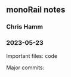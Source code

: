 ## monoRail notes

### Chris Hamm
### 2023-05-23


Important files:
<kbd>code</kbd>




Major commits: